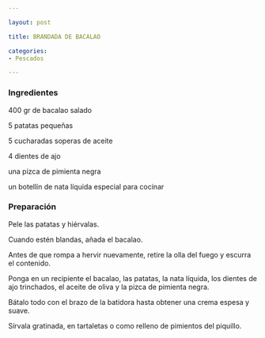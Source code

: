 ```yaml
---

layout: post

title: BRANDADA DE BACALAO

categories:
- Pescados

---
```


<h3>Ingredientes</h3>

400 gr de bacalao salado

5 patatas pequeñas

5 cucharadas soperas de aceite

4 dientes de ajo

una pizca de pimienta negra

un botellín de nata líquida especial para cocinar

<h3>Preparación</h3>

Pele las patatas y hiérvalas.

Cuando estén blandas, añada el bacalao.

Antes de que rompa a hervir nuevamente, retire la olla del fuego y escurra el contenido.

Ponga en un recipiente el bacalao, las patatas, la nata líquida, los dientes de ajo trinchados, el aceite de oliva y la pizca de pimienta negra.

Bátalo todo con el brazo de la batidora hasta obtener una crema espesa y suave.

Sírvala gratinada, en tartaletas o como relleno de pimientos del piquillo.
